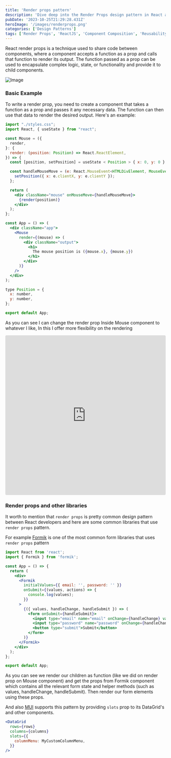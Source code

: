 ```yaml
---
title: 'Render props pattern'
description: 'Dive deep into the Render Props design pattern in React and understand its significance in component composition and reusability.'
pubDate: '2023-10-25T21:29:28.431Z'
heroImage: '/images/renderprops.png'
categories: ['Design Patterns']
tags: ['Render Props', 'ReactJS', 'Component Composition', 'Reusability']
---
```


React render props is a technique used to share code between components, where a component accepts a function as a prop and calls that function to render its output. The function passed as a prop can be used to encapsulate complex logic, state, or functionality and provide it to child components.

![Image](https://www.patterns.dev/_next/image?url=https%3A%2F%2Fres.cloudinary.com%2Fddxwdqwkr%2Fimage%2Fupload%2Ff_auto%2Fv1614961728%2Fpatterns.dev%2Frender-props.jpg&w=3840&q=75)

### Basic Example

To write a render prop, you need to create a component that takes a function as a prop and passes it any necessary data. The function can then use that data to render the desired output. Here's an example:

```jsx
import "./styles.css";
import React, { useState } from "react";

const Mouse = ({
  render,
}: {
  render: (position: Position) => React.ReactElement,
}) => {
  const [position, setPosition] = useState < Position > { x: 0, y: 0 };

  const handleMouseMove = (e: React.MouseEvent<HTMLDivElement, MouseEvent>) => {
    setPosition({ x: e.clientX, y: e.clientY });
  };

  return (
    <div className="mouse" onMouseMove={handleMouseMove}>
      {render(position)}
    </div>
  );
};

const App = () => (
  <div className="app">
    <Mouse
      render={(mouse) => (
        <div className="output">
          <h1>
            The mouse position is ({mouse.x}, {mouse.y})
          </h1>
        </div>
      )}
    />
  </div>
);

type Position = {
  x: number,
  y: number,
};

export default App;
```

As you can see I can change the render prop Inside Mouse component to whatever I like, In this I offer more flexibility on the rendering

<iframe src="https://codesandbox.io/s/little-resonance-ms31si?file=/src/App.tsx" 
  style="width:100%; height:500px; border:0; border-radius: 4px; overflow:hidden;"
  title="Render props design pattern">
</iframe>

### Render props and other libraries

It worth to mention that `render props` is pretty common design pattern between React developers and here are some common libraries that use `render props` pattern.

For example [Formik](https://formik.org/) is one of the most common form libraries that uses `render props` pattern

```jsx
import React from 'react';
import { Formik } from 'formik';

const App = () => {
  return (
    <div>
      <Formik
        initialValues={{ email: '', password: '' }}
        onSubmit={(values, actions) => {
          console.log(values);
        }}
      >
        {({ values, handleChange, handleSubmit }) => (
          <form onSubmit={handleSubmit}>
            <input type="email" name="email" onChange={handleChange} value={values.email} />
            <input type="password" name="password" onChange={handleChange} value={values.password} />
            <button type="submit">Submit</button>
          </form>
        )}
      </Formik>
    </div>
  );
};

export default App;
```

As you can see we render our children as function (like we did on render prop on Mouse component) and get the props from Formik component which contains all the relevant form state and helper methods (such as values, handleChange, handleSubmit). Then render our form elements using these props.

And also [MUI](https://mui.com/) supports this pattern by providing `slots` prop to its DataGrid's and other components.

```jsx
<DataGrid
  rows={rows}
  columns={columns}
  slots={{
    columnMenu: MyCustomColumnMenu,
  }}
/>
```
